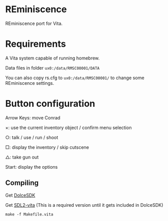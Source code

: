 # REminiscence

REminiscence port for Vita.

# Requirements

A Vita system capable of running homebrew.

Data files in folder `ux0:/data/RMSC00001/DATA`

You can also copy rs.cfg to `ux0:/data/RMSC00001/` to change some REminiscence settings.

# Button configuration

Arrow Keys:     move Conrad

×:              use the current inventory object / confirm menu selection

○:              talk / use / run / shoot

□:              display the inventory / skip cutscene

△:              take gun out

Start:          display the options

## Compiling

Get [DolceSDK](https://github.com/DolceSDK/doc)

Get [SDL2-vita](https://github.com/isage/SDL-mirror/tree/vita-2.0.12) (This is a required version until it gets included in DolceSDK)

`make -f Makefile.vita`
